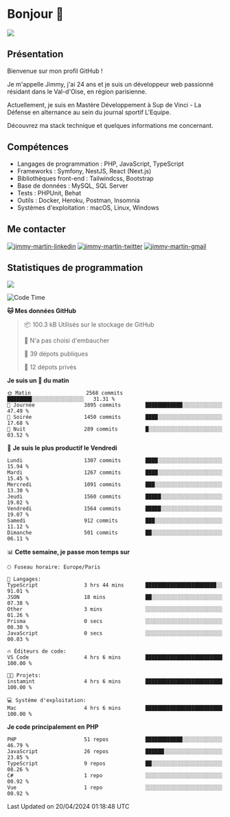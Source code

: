 # Bonjour 👋

![](https://komarev.com/ghpvc/?username=jimmy-martin&color=1a1b27)

## Présentation

Bienvenue sur mon profil GitHub !

Je m'appelle Jimmy, j'ai 24 ans et je suis un développeur web passionné résidant dans le Val-d'Oise, en région parisienne.

Actuellement, je suis en Mastère Développement à Sup de Vinci - La Défense en alternance au sein du journal sportif L'Equipe.

Découvrez ma stack technique et quelques informations me concernant.

## Compétences

- Langages de programmation : PHP, JavaScript, TypeScript
- Frameworks : Symfony, NestJS, React (Next.js)
- Bibliothèques front-end : Tailwindcss, Bootstrap
- Base de données : MySQL, SQL Server
- Tests : PHPUnit, Behat
- Outils : Docker, Heroku, Postman, Insomnia
- Systèmes d'exploitation : macOS, Linux, Windows

## Me contacter

<p>
<a href="https://www.linkedin.com/in/jimmy-martin-dev/" target="_blank"><img align="center" src="https://img.shields.io/badge/-LinkedIn-0077B5?style=for-the-badge&logo=Linkedin&logoColor=white" alt="jimmy-martin-linkedin"/></a>
<a href="https://twitter.com/jimmydev_" target="_blank"><img align="center" src="https://img.shields.io/badge/-Twitter-1DA1F2?style=for-the-badge&logo=Twitter&logoColor=white" alt="jimmy-martin-twitter"/></a>
<a href="mailto:jimmy.martin952@gmail.com" target="_blank"><img align="center" src="https://img.shields.io/badge/gmail-D14836?style=for-the-badge&logo=gmail&logoColor=white" alt="jimmy-martin-gmail"/></a>
</p>

## Statistiques de programmation

<a href="https://github-readme-stats.vercel.app/api/top-langs/?username=jimmy-martin&layout=compact">
  <img align="center" src="https://github-readme-stats.vercel.app/api/top-langs/?username=jimmy-martin&layout=compact"/>
</a>

<!--START_SECTION:waka-->
![Code Time](http://img.shields.io/badge/Code%20Time-1%2C983%20hrs%2035%20mins-blue)

**🐱 Mes données GitHub** 

> 📦 100.3 kB Utilisés sur le stockage de GitHub 
 > 
> 🚫 N'a pas choisi d'embaucher
 > 
> 📜 39 dépots publiques 
 > 
> 🔑 12 dépots privés 
 > 
**Je suis un 🐤 du matin** 

```text
🌞 Matin                  2568 commits        ████████░░░░░░░░░░░░░░░░░   31.31 % 
🌆 Journée                3895 commits        ████████████░░░░░░░░░░░░░   47.49 % 
🌃 Soirée                 1450 commits        ████░░░░░░░░░░░░░░░░░░░░░   17.68 % 
🌙 Nuit                   289 commits         █░░░░░░░░░░░░░░░░░░░░░░░░   03.52 % 
```
📅 **Je suis le plus productif le Vendredi** 

```text
Lundi                    1307 commits        ████░░░░░░░░░░░░░░░░░░░░░   15.94 % 
Mardi                    1267 commits        ████░░░░░░░░░░░░░░░░░░░░░   15.45 % 
Mercredi                 1091 commits        ███░░░░░░░░░░░░░░░░░░░░░░   13.30 % 
Jeudi                    1560 commits        █████░░░░░░░░░░░░░░░░░░░░   19.02 % 
Vendredi                 1564 commits        █████░░░░░░░░░░░░░░░░░░░░   19.07 % 
Samedi                   912 commits         ███░░░░░░░░░░░░░░░░░░░░░░   11.12 % 
Dimanche                 501 commits         ██░░░░░░░░░░░░░░░░░░░░░░░   06.11 % 
```


📊 **Cette semaine, je passe mon temps sur** 

```text
🕑︎ Fuseau horaire: Europe/Paris

💬 Langages: 
TypeScript               3 hrs 44 mins       ███████████████████████░░   91.01 % 
JSON                     18 mins             ██░░░░░░░░░░░░░░░░░░░░░░░   07.38 % 
Other                    3 mins              ░░░░░░░░░░░░░░░░░░░░░░░░░   01.26 % 
Prisma                   0 secs              ░░░░░░░░░░░░░░░░░░░░░░░░░   00.30 % 
JavaScript               0 secs              ░░░░░░░░░░░░░░░░░░░░░░░░░   00.03 % 

🔥 Éditeurs de code: 
VS Code                  4 hrs 6 mins        █████████████████████████   100.00 % 

🐱‍💻 Projets: 
instamint                4 hrs 6 mins        █████████████████████████   100.00 % 

💻 Système d'exploitation: 
Mac                      4 hrs 6 mins        █████████████████████████   100.00 % 
```

**Je code principalement en PHP** 

```text
PHP                      51 repos            ████████████░░░░░░░░░░░░░   46.79 % 
JavaScript               26 repos            ██████░░░░░░░░░░░░░░░░░░░   23.85 % 
TypeScript               9 repos             ██░░░░░░░░░░░░░░░░░░░░░░░   08.26 % 
C#                       1 repo              ░░░░░░░░░░░░░░░░░░░░░░░░░   00.92 % 
Vue                      1 repo              ░░░░░░░░░░░░░░░░░░░░░░░░░   00.92 % 
```




 Last Updated on 20/04/2024 01:18:48 UTC
<!--END_SECTION:waka-->


